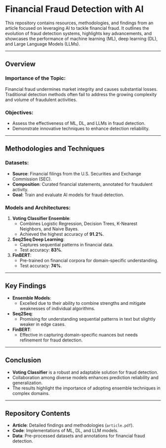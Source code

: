 # Financial Fraud Detection with AI

This repository contains resources, methodologies, and findings from an article focused on leveraging AI to tackle financial fraud. It outlines the evolution of fraud detection systems, highlights key advancements, and showcases the performance of machine learning (ML), deep learning (DL), and Large Language Models (LLMs).

---

## Overview

### Importance of the Topic:
Financial fraud undermines market integrity and causes substantial losses. Traditional detection methods often fail to address the growing complexity and volume of fraudulent activities.

### Objectives:
- Assess the effectiveness of ML, DL, and LLMs in fraud detection.
- Demonstrate innovative techniques to enhance detection reliability.

---

## Methodologies and Techniques

### Datasets:
- **Source**: Financial filings from the U.S. Securities and Exchange Commission (SEC).
- **Composition**: Curated financial statements, annotated for fraudulent activity.
- **Goal**: Train and evaluate AI models for fraud detection.

### Models and Architectures:
1. **Voting Classifier Ensemble**:
   - Combines Logistic Regression, Decision Trees, K-Nearest Neighbors, and Naive Bayes.
   - Achieved the highest accuracy of **91.2%**.
2. **Seq2Seq Deep Learning**:
   - Captures sequential patterns in financial data.
   - Test accuracy: **83%**.
3. **FinBERT**:
   - Pre-trained on financial corpora for domain-specific understanding.
   - Test accuracy: **74%**.

---

## Key Findings

- **Ensemble Models**:
  - Excelled due to their ability to combine strengths and mitigate weaknesses of individual algorithms.
- **Seq2Seq**:
  - Promising for understanding sequential patterns in text but slightly weaker in edge cases.
- **FinBERT**:
  - Effective in capturing domain-specific nuances but needs refinement for fraud detection.

---

## Conclusion

- **Voting Classifier** is a robust and adaptable solution for fraud detection.
- Collaboration among diverse models enhances prediction reliability and generalization.
- The results highlight the importance of adopting ensemble techniques in complex domains.

---

## Repository Contents

- **Article**: Detailed findings and methodologies (`article.pdf`).
- **Code**: Implementations of ML, DL, and LLM models.
- **Data**: Pre-processed datasets and annotations for financial fraud detection.

